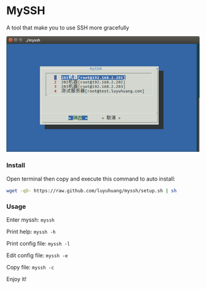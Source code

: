 # MySSH
A tool that make you to use SSH more gracefully

![screenshot](screenshot.png)

### Install
Open terminal then copy and execute this command to auto install:
```bash
wget -qO- https://raw.github.com/luyuhuang/myssh/setup.sh | sh
```

### Usage

Enter myssh:        `myssh`

Print help:         `myssh -h`

Print config file:  `myssh -l`

Edit config file:   `myssh -e`

Copy file:          `myssh -c`

Enjoy it!